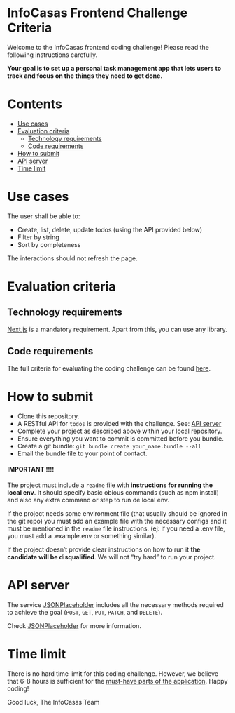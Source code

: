 # InfoCasas Frontend Challenge Criteria

Welcome to the InfoCasas frontend coding challenge! Please read the following instructions carefully.

**Your goal is to set up a personal task management app that lets users to track and focus on the things they need to get done.**

# Contents

-   [Use cases](#use-cases)
-   [Evaluation criteria](#evaluation-criteria)
    -   [Technology requirements](#technology-requirements)
    -   [Code requirements](Criteria.md#must-have)
-   [How to submit](#how-to-submit)
-   [API server](#api-server)
-   [Time limit](#time-limit)

# Use cases

The user shall be able to:

- Create, list, delete, update todos (using the API provided below)
- Filter by string
- Sort by completeness

The interactions should not refresh the page.

# Evaluation criteria

## Technology requirements

[Next.js](https://nextjs.org/) is a mandatory requirement. Apart from this, you can use any library.

## Code requirements

The full criteria for evaluating the coding challenge can be found [here](./Criteria.md).

# How to submit

- Clone this repository.
- A RESTful API for `todos` is provided with the challenge. See: [API server](#api-server)
- Complete your project as described above within your local repository.
- Ensure everything you want to commit is committed before you bundle.
- Create a git bundle: `git bundle create your_name.bundle --all`
- Email the bundle file to your point of contact.

#### IMPORTANT !!!!
The project must include a `readme` file with **instructions for running the local env**. It should specify basic obious commands (such as npm install) and also any extra command or step to run de local env.

If the project needs some environment file (that usually should be ignored in the git repo) you must add an example file with the necessary configs and it must be mentioned in the `readme` file instructions. (ej:  if you need a .env file, you must add a .example.env or something similar).  

If the project doesn’t provide clear instructions on how to run it **the candidate will be disqualified**. We will not “try hard” to run your project.



# API server

The service [JSONPlaceholder](https://jsonplaceholder.typicode.com) includes all the necessary methods required to achieve the goal (`POST`, `GET`, `PUT`, `PATCH`, and `DELETE`).

Check [JSONPlaceholder](https://jsonplaceholder.typicode.com) for more information.

# Time limit

There is no hard time limit for this coding challenge. However, we believe that 6-8 hours is sufficient for the [must-have parts of the application](Criteria.md#must-have). Happy coding!

Good luck,
The InfoCasas Team